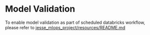 # Model Validation
To enable model validation as part of scheduled databricks workflow, please refer to [jesse_mlops_project/resources/README.md](../resources/README.md)